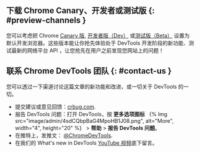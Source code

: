 ## 下载 Chrome Canary、开发者或测试版 {: #preview-channels }
您可以考虑把 Chrome [Canary 版](https://www.google.com/chrome/canary/), [开发者版（Dev）](https://www.google.com/chrome/dev/) 或[测试版（Beta）](https://www.google.com/chrome/beta/) 设置为默认开发浏览器。这些版本能让你抢先体验处于 DevTools 开发阶段的新功能、测试最新的网络平台 API ，让您抢先在用户之前发现您网站上的问题！


## 联系 Chrome DevTools 团队 {: #contact-us }
您可以透过一下渠道讨论这篇文章的新功能和改进，或一切关于 DevTools 的一切。

- 提交建议或意见回馈：[crbug.com](https://crbug.com).
- 报告 DevTools 问题：打开 DevTools，按 **更多选项图标** &nbsp; {% Img src="image/admin/4sdCQbpBaG4MpoHB1J08.png", alt="More", width="4", height="20" %} &nbsp; > **帮助** > **报告 DevTools 问题**。
- 在推特上，发推文： <a href="https://twitter.com/intent/tweet?text=@ChromeDevTools" target="_blank">@ChromeDevTools</a>.
- 在我们的 What's new in DevTools [YouTube 视频](https://goo.gle/devtools-youtube)底下留言。
